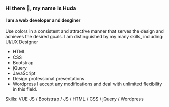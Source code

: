### Hi there 👋, my name is Huda
#### I am a web developer and desginer
Use colors in a consistent and attractive manner that serves the design and achieves the desired goals.
I am distinguished by my many skills, including:
UI/UX Designer
- HTML
- CSS
- Bootstrap
- jQuery
- JavaScript
- Design professional presentations
- Wordpress
I accept any modifications and deal with unlimited flexibility in this field.

Skills: VUE JS / Bootstrap / JS / HTML / CSS / jQuery / Wordpress
